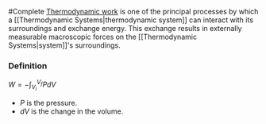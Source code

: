 #Complete 
[Thermodynamic work](https://en.wikipedia.org/wiki/Work_(thermodynamics)) is one of the principal processes by which a [[Thermodynamic Systems\|thermodynamic system]] can interact with its surroundings and exchange energy. This exchange results in externally measurable macroscopic forces on the [[Thermodynamic Systems\|system]]'s surroundings.

### Definition
$W = -\displaystyle\int_{V_i}^{V_f} P dV$
 - $P$ is the pressure.
 - $dV$ is the change in the volume.
